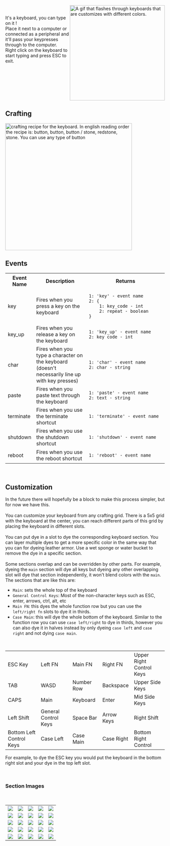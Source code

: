 <!-- # Keyboard -->
<img  align="right" width=300 src="images/renders/kb_best_crop.gif" alt="A gif that flashes through keyboards that are customizes with different colors.">

<br clear="center">

<p valign="left"> 
It's a keyboard, you can type on it ! 
<br>
Place it next to a computer or connected as a peripheral and it'll pass your keypresses through to the computer.
<br>
Right click on the keyboard to start typing and press ESC to exit.
</p>

<br clear="right">

## Crafting


<img align=center width=400 src="images/recipes/keyboard_recipe.png" alt="crafting recipe for the keyboard. In english reading order the recipe is: button, button, button / stone, redstone, stone. You can use any type of button">


<br>

## Events

<table align=center>
    <tr>
        <th>
            Event Name
        </th>
        <th>
            Description
        </th>
        <th>
            Returns
        </th>
    </tr>
    <tr>
        <td>
            key
        </td>
        <td width = 200>
            Fires when you press a key on the keyboard
        </td>
        <td width=350>
<pre><code class="language-json">1: 'key' - event name
2: {
    1: key_code - int
    2: repeat - boolean
}
</code></pre>
    </tr>
    <tr>
        <td>
            key_up
        </td>
        <td width = 200>
            Fires when you release a key on the keyboard
        </td>
        <td width=350>
<pre><code class="language-json">1: 'key_up' - event name
2: key_code - int
</code></pre>
</tr>
    <tr>
        <td>
            char
        </td>
        <td width = 200>
            Fires when you type a character on the keyboard (doesn't necessarily line up with key presses)
        </td>
        <td width=350>
<pre><code class="language-json">1: 'char' - event name
2: char - string
</code></pre>
    </tr>
    <tr>
        <td>
            paste
        </td>
        <td width = 200>
            Fires when you paste text through the keyboard
        </td>
        <td width=350>
<pre><code class="language-json">1: 'paste' - event name
2: text - string
</code></pre></tr>
<tr>
        <td>
            terminate
        </td>
        <td width = 200>
            Fires when you use the terminate shortcut
        </td>
        <td width=350>
<pre><code class="language-json">1: 'terminate' - event name
</code></pre></tr>
<tr>
        <td>
            shutdown
        </td>
        <td width = 200>
            Fires when you use the shutdown shortcut
        </td>
        <td width=350>
<pre><code class="language-json">1: 'shutdown' - event name
</code></pre></tr>
<tr>
        <td>
            reboot
        </td>
        <td width = 200>
            Fires when you use the reboot shortcut
        </td>
        <td width=350>
<pre><code class="language-json">1: 'reboot' - event name
</code></pre></tr>
</table>

<br>

## Customization
In the future there will hopefully be a block to make this process simpler, but for now we have this.
<br>
<br>
You can customize your keyboard from any crafting grid. There is a 5x5 grid with the keyboard at the center, you can reach different parts of this grid by placing the keyboard in different slots. 
<br>
<br>
You can put dye in a slot to dye the corresponding keyboard section. You can layer multiple dyes to get a more specific color in the same way that you can for dyeing leather armor. Use a wet sponge or water bucket to remove the dye in a specific section.
<br>
<br>
Some sections overlap and can be overridden by other parts. For example, dyeing the `main` section will dye all keys but dyeing any other overlapping slot will dye that section independently, it won't blend colors with the `main`. 
<br>
The sections that are like this are:
- `Main`: sets the whole top of the keyboard
- `General Control Keys`: Most of the non-character keys such as ESC, enter, arrows, ctrl, alt, etc
- `Main FN`: this dyes the whole function row but you can use the `left/right fn` slots to dye it in thirds.
- `Case Main`: this will dye the whole bottom of the keyboard. Similar to the function row you can use `case left/right` to dye in thirds, however you can also dye it in halves instead by only dyeing `case left` and `case right` and not dying `case main`.

<br>

<table align=center>
<tr>
    <td>ESC Key</td>
    <td>Left FN</td>
    <td>Main FN</td>
    <td>Right FN</td>
    <td>Upper Right Control Keys</td>
</tr>
<tr>
    <td>TAB</td>
    <td>WASD</td>
    <td>Number Row</td>
    <td>Backspace</td>
    <td>Upper Side Keys</td>
</tr>
<tr>
    <td>CAPS</td>
    <td>Main</td>
    <td>Keyboard</td>
    <td>Enter</td>
    <td>Mid Side Keys</td>
</tr>
<tr>
    <td>Left Shift</td>
    <td>General Control Keys</td>
    <td>Space Bar</td>
    <td>Arrow Keys</td>
    <td>Right Shift</td>
</tr>
<tr>
    <td>Bottom Left Control Keys</td>
    <td>Case Left</td>
    <td>Case Main</td>
    <td>Case Right</td>
    <td>Bottom Right Control</td>
</tr>
</table>

For example, to dye the ESC key you would put the keyboard in the bottom right slot and your dye in the top left slot. 

<!-- <details>
<summary>
Section Images:
</summary> -->
<br>

### Section Images

<br>

<table align=center>
<tr>
    <td><img src="images/renders/section_renders/esc.png"></td>
    <td><img src="images/renders/section_renders/left_fn.png"></td>
    <td><img src="images/renders/section_renders/main_fn.png"></td>
    <td><img src="images/renders/section_renders/right_fn.png"></td>
    <td><img src="images/renders/section_renders/upper_right_control.png"></td>
</tr>
<tr>
    <td><img src="images/renders/section_renders/tab.png"></td>
    <td><img src="images/renders/section_renders/wasd.png"></td>
    <td><img src="images/renders/section_renders/num_row.png"></td>
    <td><img src="images/renders/section_renders/backspace.png"></td>
    <td><img src="images/renders/section_renders/upper_side_keys.png"></td>
</tr>
<tr>
    <td><img src="images/renders/section_renders/caps.png"></td>
    <td><img src="images/renders/section_renders/main.png"></td>
    <td><img src="images/renders/section_renders/base.png"></td>
    <td><img src="images/renders/section_renders/enter.png"></td>
    <td><img src="images/renders/section_renders/mid_side_keys.png"></td>
</tr>
<tr>
    <td><img src="images/renders/section_renders/left_shift.png"></td>
    <td><img src="images/renders/section_renders/general_control.png"></td>
    <td><img src="images/renders/section_renders/space_bar.png"></td>
    <td><img src="images/renders/section_renders/arrows.png"></td>
    <td><img src="images/renders/section_renders/right_shift.png"></td>
</tr>
<tr>
    <td><img src="images/renders/section_renders/bottom_left_controls.png"></td>
    <td><img src="images/renders/section_renders/case_left.png"></td>
    <td><img src="images/renders/section_renders/case_main.png"></td>
    <td><img src="images/renders/section_renders/case_right.png"></td>
    <td><img src="images/renders/section_renders/bottom_right_controls.png"></td>
</tr>
</table>
<!-- </details> -->